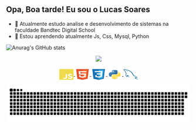 ## Opa, Boa tarde! Eu sou o Lucas Soares

- 🔭 Atualmente estudo analise e desenvolvimento de sistemas na faculdade Bandtec Digital School
- 📒 Estou aprendendo atualmente Js, Css, Mysql, Python


![Anurag's GitHub stats](https://github-readme-stats.vercel.app/api?username=lsoaress&show_icons=true&theme=midnight-purple)
<div align="center">
  <a href="https://github.com/lsoaress">
    
  <img height="180em" src="https://github-readme-stats.vercel.app/api/top-langs/?username=lsoaress&layout=compact&langs_count=7&theme=midnight-purple"/>
</div>
  
 <div align="center" style="display: inline_block"><br>
  <img align="center" alt="Rafa-Js" height="30" width="40" src="https://raw.githubusercontent.com/devicons/devicon/master/icons/javascript/javascript-plain.svg">
  <img align="center" alt="Rafa-HTML" height="30" width="40" src="https://raw.githubusercontent.com/devicons/devicon/master/icons/html5/html5-original.svg">
  <img align="center" alt="Rafa-CSS" height="30" width="40" src="https://raw.githubusercontent.com/devicons/devicon/master/icons/css3/css3-original.svg">
  <img align="center" alt="Rafa-Python" height="30" width="40" src="https://raw.githubusercontent.com/devicons/devicon/master/icons/python/python-original.svg">
  <img align="center" alt="Rogerio-Mysql" height="30" width="40" src="https://raw.githubusercontent.com/devicons/devicon/master/icons/mysql/mysql-original.svg">
 </div>
  
 ![Snake animation](https://github.com/lsoaress/lsoaress/blob/output/github-contribution-grid-snake.svg)
